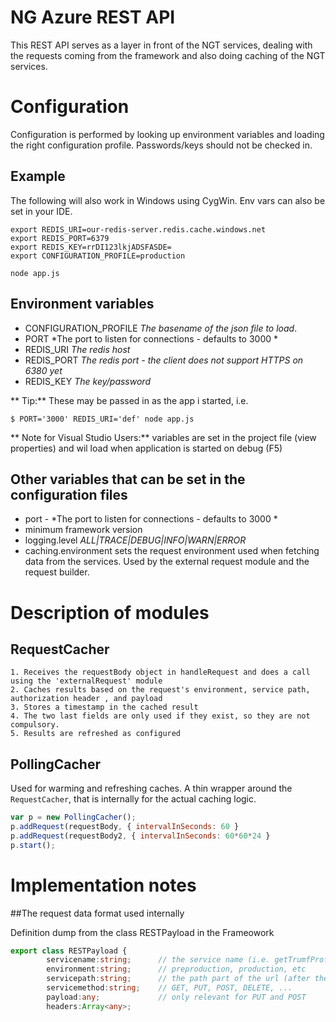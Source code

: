 # NG Azure REST API

This REST API serves as a layer in front of the NGT services, dealing with the requests coming from the framework
and also doing caching of the NGT services.

# Configuration
Configuration is performed by looking up environment variables and loading the right configuration profile.
Passwords/keys should not be checked in.

## Example
The following will also work in Windows using CygWin. Env vars can also be set in your IDE.

```
export REDIS_URI=our-redis-server.redis.cache.windows.net
export REDIS_PORT=6379
export REDIS_KEY=rrDI123lkjADSFASDE=
export CONFIGURATION_PROFILE=production

node app.js
```

## Environment variables

- CONFIGURATION_PROFILE *The basename of the json file to load*.
- PORT *The port to listen for connections - defaults to 3000 *
- REDIS_URI *The redis host*
- REDIS_PORT *The redis port - the client does not support HTTPS on 6380 yet*
- REDIS_KEY *The key/password*

** Tip:** These may be passed in as the app i started, i.e. 
```
$ PORT='3000' REDIS_URI='def' node app.js
```
** Note for Visual Studio Users:** variables are set in the project file (view properties) and wil load when application is started on debug (F5)

## Other variables that can be set in the configuration files
- port - *The port to listen for connections - defaults to 3000 *
- minimum framework version
- logging.level *ALL|TRACE|DEBUG|INFO|WARN|ERROR*
- caching.environment sets the request environment used when fetching data from the services. Used by the external request module and the request builder.

# Description of modules

## RequestCacher
    1. Receives the requestBody object in handleRequest and does a call using the 'externalRequest' module
    2. Caches results based on the request's environment, service path, authorization header , and payload
    3. Stores a timestamp in the cached result
    4. The two last fields are only used if they exist, so they are not compulsory.
    5. Results are refreshed as configured

## PollingCacher
Used for warming and refreshing caches. A thin wrapper around the `RequestCacher`, that is internally for the
actual caching logic.

```javascript
var p = new PollingCacher();
p.addRequest(requestBody, { intervalInSeconds: 60 }
p.addRequest(requestBody2, { intervalInSeconds: 60*60*24 }
p.start();
```

# Implementation notes

##The request data format used internally

Definition dump from the class RESTPayload in the Frameowork

```typescript
export class RESTPayload {
        servicename:string;      // the service name (i.e. getTrumfProfile)
        environment:string;      // preproduction, production, etc
        servicepath:string;      // the path part of the url (after the hostname)
        servicemethod:string;    // GET, PUT, POST, DELETE, ...
        payload:any;             // only relevant for PUT and POST
        headers:Array<any>;
```

